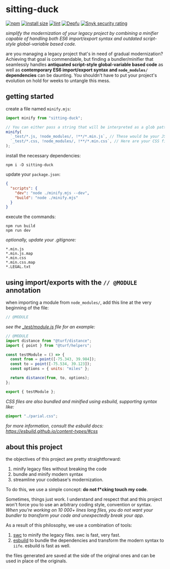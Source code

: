 # sitting-duck

[![npm](https://img.shields.io/npm/v/sitting-duck)](https://www.npmjs.com/package/sitting-duck)
[![install size](https://packagephobia.com/badge?p=sitting-duck)](https://packagephobia.com/result?p=sitting-duck)
[![lint](https://github.com/puka-tchou/sitting-duck/actions/workflows/main.yml/badge.svg)](https://github.com/puka-tchou/sitting-duck/actions/workflows/main.yml)
[![Depfu](https://badges.depfu.com/badges/ca84f96e8d849db6e081d875d6c7b3a0/count.svg)](https://depfu.com/github/puka-tchou/sitting-duck?project_id=36118)
[![Snyk security rating](https://snyk-widget.herokuapp.com/badge/npm/sitting-duck/badge.svg)](https://snyk.io/vuln/npm:sitting-duck)

_simplify the modernization of your legacy project by combining a minifier capable of handling both ES6 import/export syntax and outdated script-style global-variable based code._

are you managing a legacy project that's in need of gradual modernization? Achieving that goal is commendable, but finding a bundler/minifier that seamlessly handles **antiquated script-style global-variable based code** as well as **contemporary ES6 import/export syntax and `node_modules/` dependencies** can be daunting. You shouldn't have to put your project's evolution on hold for weeks to untangle this mess.

## getting started

create a file named `minify.mjs`:

```js
import minify from "sitting-duck";

// You can either pass a string that will be interpreted as a glob pattern by globby or an array of files.
minify(
  `_test/*.js, !node_modules/, !**/*.min.js`, // These would be your JS files
  `_test/*.css, !node_modules/, !**/*.min.css`, // Here are your CSS files
);
```

install the necessary dependencies:

```shell-session
npm i -D sitting-duck
```

update your `package.json`:

```json
{
  "scripts": {
    "dev": "node ./minify.mjs --dev",
    "build": "node ./minify.mjs"
  }
}
```

execute the commands:

```shell-session
npm run build
npm run dev
```

_optionally, update your .gitignore:_

```text
*.min.js
*.min.js.map
*.min.css
*.min.css.map
*.LEGAL.txt
```

## using import/exports with the `// @MODULE` annotation

when importing a module from `node_modules/`, add this line at the very beginning of the file:

```js
// @MODULE
```

_see the [\_test/module.js](_test/module.js) file for an example:_

```js
// @MODULE
import distance from "@turf/distance";
import { point } from "@turf/helpers";

const testModule = () => {
  const from = point([-75.343, 39.984]);
  const to = point([-75.534, 39.123]);
  const options = { units: "miles" };

  return distance(from, to, options);
};

export { testModule };
```

_CSS files are also bundled and minified using esbuild, supporting syntax like:_

```css
@import "./parial.css";
```

_for more information, consult the esbuild docs:  https://esbuild.github.io/content-types/#css_

## about this project

the objectives of this project are pretty straightforward:

1. minify legacy files without breaking the code
2. bundle and minify modern syntax
3. streamline your codebase's modernization.

To do this, we use a simple concept: **do not f\*cking touch my code**.

Sometimes, things just work. I understand and respect that and this project won't force you to use an arbitrary coding style, convention or syntax. _When you're working on 10 000+ lines long files, you do not want your bundler to transform your code and unexpectedly break your app._

As a result of this philosophy, we use a combination of tools:

1. [swc](https://github.com/swc-project/swc) to minify the legacy files. swc is fast, very fast.
2. [esbuild](https://github.com/evanw/esbuild) to bundle the dependencies and transform the modern syntax to `iife`. esbuild is fast as well.

the files generated are saved at the side of the original ones and can be used in place of the originals.

